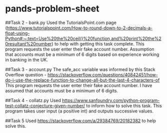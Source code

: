 # pands-problem-sheet

##Task 2 - bank.py
Used the TutorialsPoint.com page (https://www.tutorialspoint.com/How-to-round-down-to-2-decimals-a-float-using-Python#:~:text=Use%20the%20ceil()%20function,and%20print%20the%20resultant%20number) to help with getting this task complete.
This program requests the user enter their fake account number. Assumption that accounts must be a minimum of 6 digits based on experience working in banking in the UK.

##Task 3 - account.py
The safe_acc variable was informed by this Stack Overflow question - https://stackoverflow.com/questions/40842451/how-do-i-use-the-replace-function-to-change-all-but-the-last-4-characters-of
This program requests the user enter their fake account number. I have assumed that accounts must be a minimum of 6 digits.

##Task 4 - collatz.py
Used https://www.sanfoundry.com/python-program-test-collatz-conjecture-given-number/ to inform how to solve this task.
This program takes user input (a positive int) and outputs successive values.

##Task 5
Used https://stackoverflow.com/a/29384769/20182382 to help solve this. 